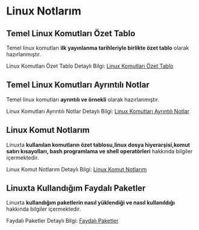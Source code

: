 # Linux Notlarım
## Temel Linux Komutları Özet Tablo
Temel linux komutları **ilk yayınlanma tarihleriyle birlikte özet tablo** olarak hazırlanmıştır.
 
Linux Komutları Özet Tablo Detaylı Bilgi: [Linux Komutları Özet Tablo](https://github.com/kaankaltakkiran/Linux_notlarim/blob/main/notlar%C4%B1m/komut_notlar%C4%B1m/%C3%B6zet_komutlar.md)

## Temel Linux Komutları Ayrıntılı Notlar
Temel linux komutları **ayrıntılı ve örnekli** olarak hazırlanmıştır.
 
Linux Komutları Ayrıntılı Notlar Detaylı Bilgi: [Linux Komutları Ayrıntılı Notlar](https://github.com/kaankaltakkiran/Linux_notlarim/blob/main/notlar%C4%B1m/komut_notlar%C4%B1m/ayr%C4%B1nt%C4%B1l%C4%B1_komutlar.md)

## Linux Komut Notlarım
Linuxta **kullanılan komutların özet tablosu,linux dosya hiyerarşisi,komut satırı kısayolları, bash programlama ve shell operatörleri** hakkında bilgiler içermektedir.
 
Linux Komut Notlarım Detaylı Bilgi: [Linux Komut Notlarım](https://github.com/kaankaltakkiran/Linux_notlarim/tree/main/notlar%C4%B1m/komut_notlar%C4%B1m)

## Linuxta Kullandığım Faydalı Paketler
Linuxta **kullandığım paketlerin nasıl yüklendiği ve nasıl kullanıldığı**  hakkında bilgiler içermektedir.
 
Faydalı Paketler Detaylı Bilgi: [Faydalı Paketler](https://github.com/kaankaltakkiran/Linux_notlarim/tree/main/notlar%C4%B1m/faydal%C4%B1_paketler)



